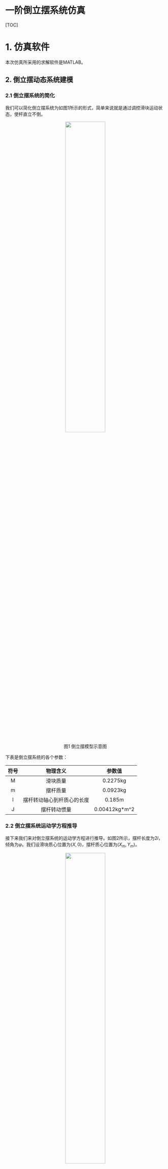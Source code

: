 # 一阶倒立摆系统仿真

[TOC]

# 1. 仿真软件

本次仿真所采用的求解软件是MATLAB。



## 2. 倒立摆动态系统建模

### 2.1 倒立摆系统的简化

我们可以简化倒立摆系统为如图1所示的形式，简单来说就是通过调控滑块运动状态，使杆直立不倒。

<center>
    <img src="https://gitee.com/roxysoyo/picgo-img/raw/master/img/202312211818594.png" width=50%>
    <br>
    图1 倒立摆模型示意图
</center>


下表是倒立摆系统的各个参数：

| 符号 |          物理含义          |    参数值     |
| :--: | :------------------------: | :-----------: |
|  M   |          滑块质量          |   0.2275kg    |
|  m   |          摆杆质量          |   0.0923kg    |
|  l   | 摆杆转动轴心到杆质心的长度 |    0.185m     |
|  J   |        摆杆转动惯量        | 0.00412kg*m^2 |



### 2.2 倒立摆系统运动学方程推导

接下来我们来对倒立摆系统的运动学方程进行推导。如图2所示，摆杆长度为$2l$，倾角为$\varphi$。我们设滑块质心位置为$(X,0)$，摆杆质心位置为$(X_m,Y_m)$。

<center>
    <img src="https://gitee.com/roxysoyo/picgo-img/raw/master/img/202312211824020.png" width=50%>
    <br>
    图2 坐标示意图
</center>



我们可以列出如下表达式：
$$
\begin{align}
X_m&=X-l\cdot \sin \varphi \tag{1}\\
Y_m&=l\cdot \cos \varphi \tag{2}\\
\end{align}
$$
对$(1),(2)$式分别求对时间$t$的一阶导数，可得到如下表达式：
$$
\begin{align}
\dot{X_m}&=\dot{X}-l \cdot \dot{\varphi} \cdot \cos \varphi \tag{3}\\
\dot{Y_m}&=-l \cdot \dot{\varphi} \cdot\sin \varphi \tag{4}\\
\end{align}
$$
基础表达式已经写好，下面我们可以使用拉格朗日力学方程来建立倒立摆系统方程。拉格朗日力学方程如下：


$$
\begin{align}
&\mathcal{L}=T-V\\
&\frac{d}{dt}(\frac{\partial \mathcal{L}}{\partial \dot{q_{i}}})-\frac{\partial \mathcal{L}}{\partial q_i}=Q_i\\
\end{align}
$$
其中$T,V$分别是这个力学体系的动能和势能，$Q_i$为$q_i$所对应的非保守的广义力。为了简便计算，我们做出如下规定：滑块所在平面的势能$V_M=0$，则摆杆势能为$V_m=mgl\cos \varphi$，总势能为$V=V_M+V_m=mgl\cos \varphi$。接下来关于动能$T$的推导会相对复杂一些，因为摆杆的动能包括了平动和转动。
$$
\begin{align}
T&=\frac{1}{2}M\dot{X}^2+\frac{1}{2}m(X_m^2+Y_m^2)+\frac{1}{2}J\omega^2\\
&=\frac{1}{2}M\dot{X}^2+\frac{1}{2}m(\dot{X}^2-2l\dot{X}\dot{\varphi}\cos \varphi+l^2\dot{\varphi}^2\cos^2 \varphi+l^2\dot{\varphi}^2\sin^2 \varphi)+\frac{1}{2}J\omega^2\\
&=\frac{1}{2}M\dot{X}^2+\frac{1}{2}m(\dot{X}^2-2l\dot{X}\dot{\varphi}\cos \varphi+l^2\dot{\varphi}^2)+\frac{1}{2}J\omega^2\\
&=\frac{1}{2}(M+m)\dot{X}^2+\frac{1}{2}{m}l^2\dot{\varphi}^2-ml\dot{X}\dot{\varphi}\cos \varphi+\frac{1}{2}J\omega^2\\
\end{align}
$$

$$
\begin{align}
\mathcal{L}=T-V
=\frac{1}{2}(M+m)\dot{X}^2+\frac{1}{2}{m}l^2\dot{\varphi}^2-ml\dot{X}\dot{\varphi}\cos \varphi+\frac{1}{2}J\omega^2-mgl\cos \varphi \tag{5}\\
\end{align}
$$

下面需要将式$(5)$代入到拉格朗日力学方程中，对于本系统来说，拉格朗日力学方程如下：
$$
\begin{align}
\dfrac{d}{dt}(\frac{\partial \mathcal{L}}{\partial \dot{X}})-\frac{\partial \mathcal{L}}{\partial X}&=F\\
\dfrac{d}{dt}(\frac{\partial \mathcal{L}}{\partial \dot{\varphi}})-\frac{\partial \mathcal{L}}{\partial \varphi}&=0 \tag{6}\\
\end{align}
$$
式子$(5)$：$\mathcal{L}=T-V
=\frac{1}{2}(M+m)\dot{X}^2+\frac{1}{2}{m}l^2\dot{\varphi}^2-ml\dot{X}\dot{\varphi}\cos \varphi+\frac{1}{2}J\omega^2-mgl\cos \varphi \tag{5}\\$，代入后的结果如下：
$$
\begin{align}
X:\\
&\frac{\partial \mathcal{L}}{\partial \dot{X}}=(M+m)\dot{X}-ml\dot{\varphi}\cos \varphi\\
&\frac{\partial \mathcal{L}}{\partial X}=0\\
&\dfrac{d}{dt}(\frac{\partial \mathcal{L}}{\partial \dot{X}})=(M+m)\ddot{X}-ml(\ddot{\varphi}\cos\varphi-\dot{\varphi}^2\sin \varphi)\\
\therefore \quad &\dfrac{d}{dt}(\frac{\partial \mathcal{L}}{\partial \dot{X}})-\frac{\partial \mathcal{L}}{\partial X}\\
&=(M+m)\ddot{X}-ml(\ddot{\varphi}\cos\varphi-\dot{\varphi}^2\sin \varphi)=F \tag{7}\\

\varphi:\\
&\frac{\partial \mathcal{L}}{\partial \dot{\varphi}}=ml^2\dot{\varphi}-ml\dot{X}\cos \varphi+J\dot{\varphi}\\
&\frac{\partial \mathcal{L}}{\partial \varphi}=ml\dot{X}\dot{\varphi}\sin \varphi+mgl\sin \varphi\\

&\dfrac{d}{dt}(\frac{\partial \mathcal{L}}{\partial \dot{\varphi}})=ml^2\ddot{\varphi}-ml(\ddot{X}\cos\varphi-\dot{X}\dot{\varphi}\sin \varphi)+J\ddot{\varphi}\\



\therefore \quad &\dfrac{d}{dt}(\frac{\partial \mathcal{L}}{\partial \dot{\varphi}})-\frac{\partial \mathcal{L}}{\partial \varphi}\\

&=ml^2\ddot{\varphi}-ml(\ddot{X}\cos\varphi-\dot{X}\dot{\varphi}\sin \varphi)+J\ddot{\varphi}-ml\dot{X}\dot{\varphi}\sin \varphi-mgl\sin \varphi\\

&=ml^2\ddot{\varphi}-ml\ddot{X}\cos\varphi+J\ddot{\varphi}-mgl\sin \varphi\\

&=l\ddot{\varphi}-\ddot{X}\cos\varphi+\frac{J}{ml}\ddot{\varphi}-g\sin \varphi=0 \tag{8}\\
\end{align}
$$

至此，倒立摆系统的动力学方程推导完毕。



### 2.3 线性化处理

 上文得到的式$(7),(8)$，可以看出，倒立摆系统的为非线性微分方程，为了后面数学分析的简便性和应用LQR控制器进行反馈控制，我们需要对式$(7),(8)$进行线性化处理。

当$\varphi \rightarrow 0$时，$\sin \varphi \rightarrow \varphi,\cos \varphi \rightarrow 1$，并且$\dot{\varphi}^2$是$\varphi$的高阶无穷小，因此$\dot{\varphi}^2\sin \varphi \rightarrow 0$。

线性化处理后，得到如下微分方程组：
$$
\begin{cases}
(M+m)\ddot{X}-ml\ddot{\varphi}=F\\
l\ddot{\varphi}-\ddot{X}+\dfrac{J}{ml}\ddot{\varphi}-g\varphi=0 \tag{9}\\
\end{cases}
$$
接下来我们会建立倒立摆系统的状态空间方程。




## 3. 倒立摆状态空间反馈控制

### 3.1 状态空间方程一般形式

系统状态空间方程一般形式如下所示：
$$
\begin{cases}
\dot{Z}=AZ+BU\\
Y=CZ+DU\\
\end{cases}\tag{10}
$$
其中，向量$Z$代表系统状态变量，向量$U$代表系统输入，向量$Y$代表系统输出，矩阵$A,B,C,D$为系统状态矩阵。

另外，状态空间方程与经典控制理论中的传递函数$G(s)$关系如下：
$$
G(s)=C(SI-A)^{-1}B+D \tag{11}
$$

### 3.2 倒立摆系统状态空间方程

结合上面所说的状态空间方程的形式，我们需要将倒立摆系统微分方程化为同样的形式。在倒立摆系统中，我们主要关注这四个状态量：滑块的位移$X$与速度$\dot{X}/v$、摆杆的倾角$\varphi$与角速度$\dot{\varphi}/\omega$。所以，我们做出如下规定：
$$
Z=
\begin{bmatrix}
z_1\\z_2\\z_3\\z_4
\end{bmatrix}\\
$$

$$
\begin{align}
z_1&=X\\
z_2&=\dot{X}\\
z_3&=\varphi\\
z_4&=\dot{\varphi}\\
\end{align}
$$

之后我们可以将倒立摆动态系统微分方程化为如下形式：
$$
\begin{align}
(M+m)\dot{z_2}-ml\dot{z_4}&=F\\
l\dot{z_4}-\dot{z_2}+\dfrac{J}{ml}\dot{z_4}-gz_3&=0 \tag{12}\\
\end{align}
$$

通常，在状态空间方程中，习惯性将系统输入记作$U$，因此这里我们令$U=F$。为了表达式的简便性，我们记$a=\dfrac{J}{ml}$。随后将微分方程化为矩阵形式，即为倒立摆开环状态空间方程了：
$$
\begin{bmatrix}
\dot{z_1}\\
\dot{z_2}\\
\dot{z_3}\\
\dot{z_4}\\
\end{bmatrix}
=
\begin{bmatrix}
0 & 1 & 0 & 0\\
0 & 0 & \dfrac{mgl}{Ml+Ma+ma} & 0\\
0 & 0 & 0 & 1\\
0 & 0 & \dfrac{(M+m)g}{Ml+Ma+ma} & 0\\
\end{bmatrix}
\cdot
\begin{bmatrix}
z_1\\
z_2\\
z_3\\
z_4\\
\end{bmatrix}
+
\begin{bmatrix}
0\\
\dfrac{l+a}{Ml+Ma+ma}\\
0\\
\dfrac{1}{Ml+Ma+ma}\\
\end{bmatrix}
\cdot U \tag{13}
$$

### 3.3 加入状态反馈控制

根据式$(10)$中$\dot{Z}=AZ+BU$，我们令$U=-KZ$，得到：
$$
\dot{Z}=(A-BK)Z+BU \tag{14}
$$
其中，$K=[k_1,k_2,k_3,k_4]$。此外，我们一般把矩阵$(A-BK)$称作闭环控制状态空间矩阵$A_{cl}$。系统闭环状态反馈控制示意图如图3所示。

<center>
    <img src="https://gitee.com/roxysoyo/picgo-img/raw/master/img/202312221418491.png" width=75%>
    <br>
    图3 系统闭环状态反馈控制
</center>

之后，我们把$U=-KZ$带入到式$(11)$中去：
$$
\begin{bmatrix}
\dot{z_1}\\
\dot{z_2}\\
\dot{z_3}\\
\dot{z_4}\\
\end{bmatrix}
=
\begin{bmatrix}
0 & 1 & 0 & 0\\
0 & 0 & \dfrac{mgl}{Ml+Ma+ma} & 0\\
0 & 0 & 0 & 1\\
0 & 0 & \dfrac{(M+m)g}{Ml+Ma+ma} & 0\\
\end{bmatrix}
\cdot
\begin{bmatrix}
z_1\\
z_2\\
z_3\\
z_4\\
\end{bmatrix}
+
\begin{bmatrix}
0\\
\dfrac{l+a}{Ml+Ma+ma}\\
0\\
\dfrac{1}{Ml+Ma+ma}\\
\end{bmatrix}
\cdot
\begin{bmatrix}
-k_1 & -k_2 & -k_3 & -k_4
\end{bmatrix}
\cdot
\begin{bmatrix}
z_1\\
z_2\\
z_3\\
z_4\\
\end{bmatrix}
\tag{15}
$$



## 4. LQR控制器实现反馈控制

### 4.1 LQR控制器

在现代控制理论中，在我们得到矩阵$A_{cl}$后，求其特征值，就能够知道控制系统的表现能力，如系统是否能稳定、是否能快速收敛到稳定值等等。因此，在设计控制器时，重点就是如何配置矩阵$A_{cl}$的特征值，如同在经典控制理论中配置传递函数的极点。这时我们引入了LQR控制器。

LQR一般形式表示如下：
$$
\begin{align}
J=\int_0^\infin(x^TQx+u^TRu)dt
\end{align}
$$
其中， $x$为被控对象的状态变量； $u$为被控对象的输入量；矩阵 $Q$和 $R$分别代表状态变量 $x$ 及输入量 $u$的权重，$Q,R$均为对角矩阵，对角线中的值代表权重系数。关于LQR控制器的详细推导请参考这篇[文章](https://zhuanlan.zhihu.com/p/147473204)。

### 4.2 Matlab求解

下面我们使用Matlab计算出矩阵$K$，并求解倒立摆系统的微分方程（数值解）。

```matlab
%% lqrcontrol.m
clear all;
%% 系统参数
M = 0.2275;
m = 0.0923;
g = 9.8;
L = 0.185;
J = 0.00412;

%% 状态空间矩阵
a=J/(m*L);
fen_mu=M*L+M*a+m*a;

%% 状态空间矩阵
A=[
    0 1 0 0;
    0 0 m*g*L/fen_mu 0;
    0 0 0 1;
    0 0 (m+M)*g/fen_mu 0
    ];
B=[0;(L+a)/fen_mu;0;1/fen_mu];
C=eye(4);
D=0;

%% 建立系统
cart=ss(A,B,C,D);

%% LQR
Q = diag([10 1 10 1]);% x,dot(x),phi,dot(phi)
R = 0.001;
% 计算出k
K =lqr(cart,Q,R);
% 计算Acl的特征值，观察系统稳定性
eig(A-B*K)

%% 求解微分方程
tspan=0:0.05:10;
y_0=[0;0;pi/12;0];
[t,y] = ode45(@(t,y)solve_cart(t,y,m,M,L,g,J,K),tspan, y_0);

figure;
grid on;
hold on;
plot(tspan,y(:,1));
plot(tspan,y(:,2));
plot(tspan,y(:,3));
plot(tspan,y(:,4));
legend({'x', '$$\dot{x}$$', '$$\varphi$$', '$$\dot{\varphi}$$'}, 'Interpreter', 'latex');
hold off
```

运行$lqrcontrol.m$文件后，就能够获得倒立摆系统的四个状态量随时间变化趋势。

下面是摆杆初始倾角$\varphi_0=15\degree$的状态量变化图：

<center>
    <img src="https://gitee.com/roxysoyo/picgo-img/raw/master/img/202312221624309.png" width=100%>
    <br>
    图4 初始倾角为15°时，倒立摆系统的状态量变化图
</center>

从上图能够清晰地看到，摆杆在滑块的运动控制下3s内保持直立平衡，响应速度较快，系统输入量也较为合适，避免了过高要求的输入。

下面我们通过Matlab中的Simulink进行倒立摆系统的仿真。



## 5. Simulink仿真建模与动画效果

### 5.1 仿真环境搭建

我们通过Matlab中的Simulink模块来搭建仿真环境，并借助Simulink中的Simscape搭建倒立摆系统的物理仿真。

<center>
    <img src="https://gitee.com/roxysoyo/picgo-img/raw/master/img/202312221954202.png" width=100%>
    <br>
    图5 Simulink仿真环境总览
</center>

从上图我们可以看到，整个仿真环境分为2个Subsystem，左边是Controller，右边是倒立摆物理系统Cart System仿真，两边组成了一个闭环控制系统。我们首先来看Cart System：

<center>
    <img src="https://gitee.com/roxysoyo/picgo-img/raw/master/img/202312222002451.png" width=50%>
    <br>
    图6 Cart System建模总览
</center>

Cart System环境配置步骤如下：

1. 设置Simulink求解器、世界坐标系和机械配置（模拟重力加速度）；
2. 添加所需的物理实体，包括导轨地面、滑块、摆杆、转轴以及旋转关节。对于滑块来说，它是系统的主动元件，配置一个三轴自由度的属性（实际滑块是X轴单轴运动），随后对各个实体设置好合适的大小以及坐标系。上述滑块由Solidworks软件建模得到并导入Simscape中；
3. 在滑块与导轨地面间添加实体碰撞效果Spatial Contact；
4. 由于Simscape中的状态量和Simulink中的状态量数据类型并不一致，所以需要设置好相应的数据转换器；
5. 将需要的四个状态量输出，并用scope模块观察。

 下面我们来看Controller：

<center>
    <img src="https://gitee.com/roxysoyo/picgo-img/raw/master/img/202312222015155.png" width=50%>
    <br>
    图7 Controller建模总览
</center>

Controller配置步骤如下：

1. 将Cart System的输出（四个状态量）作为控制器的输入；
2. 添加Rate Transition，并设置Controller模块每隔0.001s触发后面的Matlab求解方程；
3. 添加Interpreted MATLAB Function，设置预先写好的Matlab控制算法脚本（具体内容在5.2节）。

<center>
    <img src="https://gitee.com/roxysoyo/picgo-img/raw/master/img/202312222020099.png" width=75%>
    <br>
    图8 Interpreted MATLAB Function具体设置
</center>



### 5.2 仿真环境所需代码

代码编写步骤如下：

1. 编写倒立摆系统初始参数、控制算法函数脚本$startUp.m$。在运行脚本后，仿真模块能从Matlab工作区查找到系统初始参数，以及函数名；
2. 编写LQR控制器脚本$cartLQR.m$，与上文$lqrcontrol.m$文件求解微分方程过程一只，去除掉了绘图部分；
3. 编写反馈控制脚本$LQRControl.m$，也就是状态反馈控制中的$U=-KX$的代码实现，如下所示：

```matlab
%% LQRControl.m
function Fx = LQRControl(states)
global K_LQR
%% desired value
X_des = [0;0;0;0];
%% control law
Fx = K_LQR*(X_des - states);
end
```



我们在Cart System中添加了Scope模块，可以在仿真模型运行后观察倒立摆系统的四个状态量，如图10所示：

<center>
    <img src="https://gitee.com/roxysoyo/picgo-img/raw/master/img/202312222138749.png" width=100%>
    <br>
    图10 仿真环境下的四个状态量
</center>


至此，关于一阶倒立摆系统的建模仿真结束。
